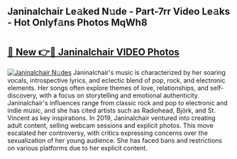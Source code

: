 ## Janinalchair Le𝚊ked N𝚞de - Part-7rr Video Le𝚊ks - Hot Onlyf𝚊ns Photos MqWh8

# <h2><a href="http://ab48061.deff.icu/?id=Janinalchair">🔗 New 👉🔴 Janinalchair VIDEO Photos</a></h2>

[![Janinalchair N𝚞des](https://i.imgur.com/rIISA9y.gif)](http://ab48061.deff.icu/?id=Janinalchair)
Janinalchair's music is characterized by her soaring vocals, introspective lyrics, and eclectic blend of pop, rock, and electronic elements. Her songs often explore themes of love, relationships, and self-discovery, with a focus on storytelling and emotional authenticity. Janinalchair's influences range from classic rock and pop to electronic and indie music, and she has cited artists such as Radiohead, Björk, and St. Vincent as key inspirations. In 2019, Janinalchair ventured into creating adult content, selling webcam sessions and explicit photos. This move escalated her controversy, with critics expressing concerns over the sexualization of her young audience. She has faced bans and restrictions on various platforms due to her explicit content.

